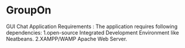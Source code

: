 # GroupOn
GUI Chat Application
Requirements : 
 The application requires following dependencies:
 1.open-source Integrated Development Environment like Neatbeans.
 2.XAMPP/WAMP Apache Web Server.
